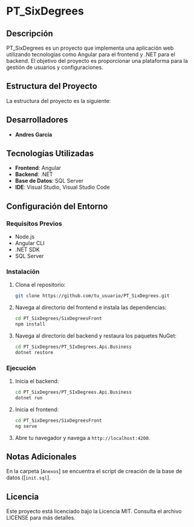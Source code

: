 # PT_SixDegrees

## Descripción

PT_SixDegrees es un proyecto que implementa una aplicación web utilizando tecnologías como Angular para el frontend y .NET para el backend. El objetivo del proyecto es proporcionar una plataforma para la gestión de usuarios y configuraciones.

## Estructura del Proyecto

La estructura del proyecto es la siguiente:

## Desarrolladores

- **Andres García**



## Tecnologías Utilizadas

- **Frontend**: Angular
- **Backend**: .NET
- **Base de Datos**: SQL Server
- **IDE**: Visual Studio, Visual Studio Code

## Configuración del Entorno

### Requisitos Previos

- Node.js
- Angular CLI
- .NET SDK
- SQL Server

### Instalación

1. Clona el repositorio:
    ```sh
    git clone https://github.com/tu_usuario/PT_SixDegrees.git
    ```

2. Navega al directorio del frontend e instala las dependencias:
    ```sh
    cd PT_SixDegrees/SixDegreesFront
    npm install
    ```

3. Navega al directorio del backend y restaura los paquetes NuGet:
    ```sh
    cd PT_SixDegrees/PT_SIxDegrees.Api.Business
    dotnet restore
    ```

### Ejecución

1. Inicia el backend:
    ```sh
    cd PT_SixDegrees/PT_SIxDegrees.Api.Business
    dotnet run
    ```

2. Inicia el frontend:
    ```sh
    cd PT_SixDegrees/SixDegreesFront
    ng serve
    ```

3. Abre tu navegador y navega a `http://localhost:4200`.


## Notas Adicionales

En la carpeta [`Anexos`] se encuentra el script de creación de la base de datos ([`init.sql`].


## Licencia

Este proyecto está licenciado bajo la Licencia MIT. Consulta el archivo LICENSE para más detalles.
